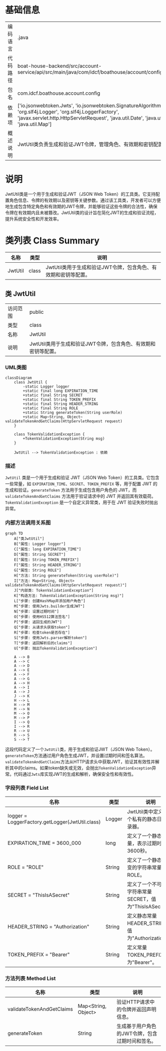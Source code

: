 # 基础信息

|      |      |
|------|------|
| 编码语言 | .java |
| 代码路径 | boat-house-backend/src/account-service/api/src/main/java/com/idcf/boathouse/account/config/JwtUtil.java |
| 包名 | com.idcf.boathouse.account.config |
| 依赖项 | ['io.jsonwebtoken.Jwts', 'io.jsonwebtoken.SignatureAlgorithm', 'org.slf4j.Logger', 'org.slf4j.LoggerFactory', 'javax.servlet.http.HttpServletRequest', 'java.util.Date', 'java.util.HashMap', 'java.util.Map'] |
| 概述说明 | JwtUtil类负责生成和验证JWT令牌，管理角色、有效期和密钥配置。 |

# 说明

JwtUtil类是一个用于生成和验证JWT（JSON Web Token）的工具类。它支持配置角色信息、令牌的有效期以及密钥等关键参数。通过该工具类，开发者可以方便地生成包含特定角色和有效期的JWT令牌，并能够验证这些令牌的合法性，确保令牌在有效期内且未被篡改。JwtUtil类的设计旨在简化JWT的生成和验证流程，提升系统安全性和开发效率。

# 类列表 Class Summary

| 名称   | 类型  | 说明 |
|-------|------|-------------|
| JwtUtil | class | JwtUtil类用于生成和验证JWT令牌，包含角色、有效期和密钥等配置。 |



## 类 JwtUtil

|      |      |
|------|------|
| 访问范围 | public |
| 类型 | class |
| 名称 | JwtUtil |
| 说明 | JwtUtil类用于生成和验证JWT令牌，包含角色、有效期和密钥等配置。 |


### UML类图

```mermaid
classDiagram
    class JwtUtil {
        -static Logger logger
        +static final long EXPIRATION_TIME
        +static final String SECRET
        +static final String TOKEN_PREFIX
        +static final String HEADER_STRING
        +static final String ROLE
        +static String generateToken(String userRole)
        +static Map~String, Object~ validateTokenAndGetClaims(HttpServletRequest request)
    }

    class TokenValidationException {
        +TokenValidationException(String msg)
    }

    JwtUtil --> TokenValidationException : 依赖
```

### 描述
`JwtUtil` 类是一个用于生成和验证 JWT（JSON Web Token）的工具类。它包含一些常量，如 `EXPIRATION_TIME`、`SECRET`、`TOKEN_PREFIX` 等，用于配置 JWT 的生成和验证。`generateToken` 方法用于生成包含用户角色的 JWT，而 `validateTokenAndGetClaims` 方法用于验证请求中的 JWT 并返回其有效载荷。`TokenValidationException` 是一个自定义异常类，用于在 JWT 验证失败时抛出异常。


### 内部方法调用关系图

```mermaid
graph TD
    A["类JwtUtil"]
    B["属性: Logger logger"]
    C["属性: long EXPIRATION_TIME"]
    D["属性: String SECRET"]
    E["属性: String TOKEN_PREFIX"]
    F["属性: String HEADER_STRING"]
    G["属性: String ROLE"]
    H["方法: String generateToken(String userRole)"]
    I["方法: Map<String, Object> validateTokenAndGetClaims(HttpServletRequest request)"]
    J["内部类: TokenValidationException"]
    K["构造方法: TokenValidationException(String msg)"]
    L["步骤: 创建HashMap并添加用户角色"]
    M["步骤: 使用Jwts.builder生成JWT"]
    N["步骤: 设置过期时间"]
    O["步骤: 使用HS512算法签名"]
    P["步骤: 返回生成的JWT"]
    Q["步骤: 从请求头获取token"]
    R["步骤: 检查token是否存在"]
    S["步骤: 使用Jwts.parser解析token"]
    T["步骤: 返回解析后的claims"]
    U["步骤: 抛出TokenValidationException"]

    A --> B
    A --> C
    A --> D
    A --> E
    A --> F
    A --> G
    A --> H
    A --> I
    A --> J
    J --> K
    H --> L
    H --> M
    M --> N
    M --> O
    M --> P
    I --> Q
    I --> R
    R --> U
    R --> S
    S --> T
```

这段代码定义了一个`JwtUtil`类，用于生成和验证JWT（JSON Web Token）。`generateToken`方法通过用户角色生成JWT，并设置过期时间和签名算法。`validateTokenAndGetClaims`方法从HTTP请求头中获取JWT，验证其有效性并解析其中的claims。如果token缺失或无效，会抛出`TokenValidationException`异常。代码通过`Jwts`库实现JWT的生成和解析，确保安全性和有效性。

### 字段列表 Field List

| 名称  | 类型  | 说明 |
|-------|-------|------|
| logger = LoggerFactory.getLogger(JwtUtil.class) | Logger | JwtUtil类中定义了一个私有的静态日志记录器。 |
| EXPIRATION_TIME = 3600_000 | long | 定义了一个静态常量，表示过期时间为3600秒。 |
| ROLE = "ROLE" | String | 定义了一个静态不可变的字符串常量ROLE。 |
| SECRET = "ThisIsASecret" | String | 定义了一个不可变的字符串常量SECRET，值为"ThisIsASecret"。 |
| HEADER_STRING = "Authorization" | String | 定义静态常量HEADER_STRING，值为"Authorization"。 |
| TOKEN_PREFIX = "Bearer" | String | 定义常量TOKEN_PREFIX，值为"Bearer"。 |

### 方法列表 Method List

| 名称  | 类型  | 说明 |
|-------|-------|------|
| validateTokenAndGetClaims | Map<String, Object> | 验证HTTP请求中的令牌并返回声明信息。 |
| generateToken | String | 生成基于用户角色的JWT令牌，包含过期时间和签名。 |




